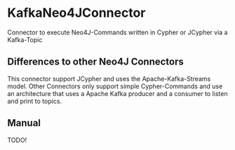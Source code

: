 # KafkaNeo4JConnector
Connector to execute Neo4J-Commands written in Cypher or JCypher via a Kafka-Topic

## Differences to other Neo4J Connectors
This connector support JCypher and uses the Apache-Kafka-Streams model. Other Connectors only support simple Cypher-Commands and use an architecture that uses a Apache Kafka producer and a consumer to listen and print to topics.

## Manual
TODO!
